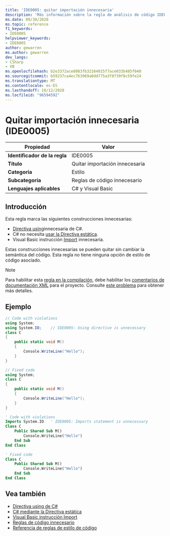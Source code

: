 ```yaml
---
title: 'IDE0005: quitar importación innecesaria'
description: 'Más información sobre la regla de análisis de código IDE0005: quitar importación innecesaria'
ms.date: 09/30/2020
ms.topic: reference
f1_keywords:
- IDE0005
helpviewer_keywords:
- IDE0005
author: gewarren
ms.author: gewarren
dev_langs:
- CSharp
- VB
ms.openlocfilehash: b2e3372ace8083fb32164015f7ace033b485f040
ms.sourcegitcommit: b59237ca4ec763969a0dd775a3f8f39f8c59fe24
ms.translationtype: MT
ms.contentlocale: es-ES
ms.lasthandoff: 10/12/2020
ms.locfileid: "96594592"
---
```

# <a name="remove-unnecessary-import-ide0005"></a>Quitar importación innecesaria (IDE0005)

|Propiedad|Valor|
|-|-|
| **Identificador de la regla** | IDE0005 |
| **Título** | Quitar importación innecesaria |
| **Categoría** | Estilo |
| **Subcategoría** | Reglas de código innecesario |
| **Lenguajes aplicables** | C# y Visual Basic |

## <a name="overview"></a>Introducción

Esta regla marca las siguientes construcciones innecesarias:

- [Directiva using](../../../csharp/language-reference/keywords/using-directive.md)innecesaria de C#.
- C# no necesita [usar la Directiva estática](../../../csharp/language-reference/keywords/using-static.md).
- Visual Basic instrucción [Import](../../../visual-basic/language-reference/statements/imports-statement-net-namespace-and-type.md) innecesaria.

 Estas construcciones innecesarias se pueden quitar sin cambiar la semántica del código. Esta regla no tiene ninguna opción de estilo de código asociado.

> [!NOTE]
> Para habilitar esta [regla en la compilación](../overview.md#code-style-analysis), debe habilitar los [comentarios de documentación XML](../../../csharp/codedoc.md) para el proyecto. Consulte [este problema](https://github.com/dotnet/roslyn/issues/41640) para obtener más detalles.

## <a name="example"></a>Ejemplo

```csharp
// Code with violations
using System;
using System.IO;    // IDE0005: Using directive is unnecessary
class C
{
    public static void M()
    {
        Console.WriteLine("Hello");
    }
}

// Fixed code
using System;
class C
{
    public static void M()
    {
        Console.WriteLine("Hello");
    }
}
```

```vb
' Code with violations
Imports System.IO   ' IDE0005: Imports statement is unnecessary
Class C
    Public Shared Sub M()
        Console.WriteLine("Hello")
    End Sub
End Class

' Fixed code
Class C
    Public Shared Sub M()
        Console.WriteLine("Hello")
    End Sub
End Class
```

## <a name="see-also"></a>Vea también

- [Directiva using de C#](../../../csharp/language-reference/keywords/using-directive.md)
- [C# mediante la Directiva estática](../../../csharp/language-reference/keywords/using-static.md)
- [Visual Basic instrucción Import](../../../visual-basic/language-reference/statements/imports-statement-net-namespace-and-type.md)
- [Reglas de código innecesario](unnecessary-code-rules.md)
- [Referencia de reglas de estilo de código](index.md)
